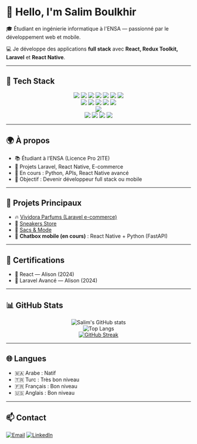 # 👋 Hello, I'm Salim Boulkhir

🎓 Étudiant en ingénierie informatique à l'ENSA — passionné par le développement web et mobile.

💻 Je développe des applications **full stack** avec **React, Redux Toolkit, Laravel** et **React Native**.

---

## 🚀 Tech Stack

<div align="center">

<!-- Frontend -->
<img src="https://img.shields.io/badge/HTML5-E34F26?style=for-the-badge&logo=html5&logoColor=white" />
<img src="https://img.shields.io/badge/CSS3-1572B6?style=for-the-badge&logo=css3&logoColor=white" />
<img src="https://img.shields.io/badge/JavaScript-F7DF1E?style=for-the-badge&logo=javascript&logoColor=black" />
<img src="https://img.shields.io/badge/React-20232A?style=for-the-badge&logo=react&logoColor=61DAFB" />
<img src="https://img.shields.io/badge/Redux-593D88?style=for-the-badge&logo=redux&logoColor=white" />
<img src="https://img.shields.io/badge/TailwindCSS-06B6D4?style=for-the-badge&logo=tailwindcss&logoColor=white" />
<img src="https://img.shields.io/badge/Bootstrap-563D7C?style=for-the-badge&logo=bootstrap&logoColor=white" />

<br />

<!-- Backend -->
<img src="https://img.shields.io/badge/PHP-777BB4?style=for-the-badge&logo=php&logoColor=white" />
<img src="https://img.shields.io/badge/Laravel-FF2D20?style=for-the-badge&logo=laravel&logoColor=white" />
<img src="https://img.shields.io/badge/MySQL-00758F?style=for-the-badge&logo=mysql&logoColor=white" />
<img src="https://img.shields.io/badge/MongoDB-47A248?style=for-the-badge&logo=mongodb&logoColor=white" />
<img src="https://img.shields.io/badge/FastAPI-009688?style=for-the-badge&logo=fastapi&logoColor=white" />

<br />

<!-- Mobile -->
<img src="https://img.shields.io/badge/React_Native-20232A?style=for-the-badge&logo=react&logoColor=61DAFB" />

<br />

<!-- Tools -->
<img src="https://img.shields.io/badge/Git-F05032?style=for-the-badge&logo=git&logoColor=white" />
<img src="https://img.shields.io/badge/GitHub-181717?style=for-the-badge&logo=github&logoColor=white" />
<img src="https://img.shields.io/badge/VS_Code-007ACC?style=for-the-badge&logo=visual-studio-code&logoColor=white" />
<img src="https://img.shields.io/badge/Postman-FF6C37?style=for-the-badge&logo=postman&logoColor=white" />

</div>

---

## 🌍 À propos

- 📚 Étudiant à l’ENSA (Licence Pro 2ITE)
- 💼 Projets Laravel, React Native, E-commerce
- 🌱 En cours : Python, APIs, React Native avancé
- 🎯 Objectif : Devenir développeur full stack ou mobile

---

## 💼 Projets Principaux

- 🔥 [Vividora Parfums (Laravel e-commerce)](https://vividoraperfumes.com/)
- 👟 [Sneakers Store](https://bisque-termite-498936.hostingersite.com/)
- 🎒 [Sacs & Mode](https://powderblue-emu-313528.hostingersite.com/)
- 💬 **Chatbox mobile (en cours)** : React Native + Python (FastAPI)

---

## 🏅 Certifications

- 🧠 React — Alison (2024)
- 🧠 Laravel Avancé — Alison (2024)

---

## 📊 GitHub Stats

<div align="center">

![Salim's GitHub stats](https://github-readme-stats.vercel.app/api?username=devloperSalim&show_icons=true&theme=tokyonight&hide_border=true)
<br/>
![Top Langs](https://github-readme-stats.vercel.app/api/top-langs/?username=devloperSalim&layout=compact&theme=tokyonight&hide_border=true)
<br/>
[![GitHub Streak](https://streak-stats.demolab.com?user=devloperSalim&theme=tokyonight&hide_border=true)](https://git.io/streak-stats)

</div>

---

## 🌐 Langues

- 🇲🇦 Arabe : Natif  
- 🇹🇷 Turc : Très bon niveau  
- 🇫🇷 Français : Bon niveau  
- 🇺🇸 Anglais : Bon niveau

---

## 📫 Contact
  [![Email](https://img.shields.io/badge/Email-salimboulkhir123@gmail.com-D14836?style=for-the-badge&logo=gmail&logoColor=white)](mailto:salimboulkhir123@gmail.com)
  [![LinkedIn](https://img.shields.io/badge/LinkedIn-salim--boulkhir-0077B5?style=for-the-badge&logo=linkedin&logoColor=white)](https://www.linkedin.com/in/salim-boulkhir/)
